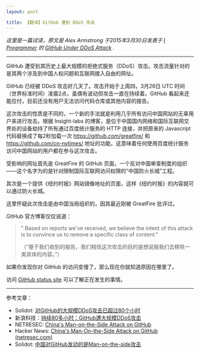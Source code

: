 ```yaml
---
layout: post

title: 【翻译】GitHub 遭到 DDoS 攻击
---
```

*这里是一篇试译，原文是 Alex Armstrong 于2015年3月30日发表于 [I Programmer](http://www.i-programmer.info) 的 [GitHub Under DDoS Attack](http://www.i-programmer.info/news/149-security/8440-github-under-ddos-attack-.html) .*

***

GitHub 遭受到其历史上最大规模的拒绝式服务（DDoS）攻击。攻击流量针对的是其两个涉及到中国人权问题和互联网接入自由的网址。

GitHub 已经被 DDoS 攻击好几天了。攻击开始于上周四，3月26日 UTC 时间（世界标准时间）凌晨2点，虽偶有波动但攻击一直在持续着。GitHub 看起来还能应付，目前还没有用户无法访问代码仓库或其他内容的报告。

这次攻击的性质是不同的，一个新的手法就是利用几乎所有访问中国网站的无辜用户来进行攻击。根据 Insight-labs 的博客，是位于中国国内网络和国际互联网交界处的设备劫持了所有通过百度统计服务的 HTTP 连接，并把原来的 Javascript 代码替换成了每2秒加载一次 https://github.com/greatfire/ 和 https://github.com/cn-nytimes/ 地址的功能。这意味着任何使用百度统计服务访问中国网站的用户都在参与这次攻击。

受影响的网址首先是 GreatFire 的 GitHub 页面，一个反对中国审查制度的组织——这个名字为的是针对限制国际互联网访问权限的“中国防火长城”工程。

其次是一个提供《纽约时报》网站镜像地址的页面，这样《纽约时报》的内容就可以通过防火长城。

这里怀疑此次攻击是由中国当局组织的，因其最近刚被 GreatFire 批评过。

GitHub 官方博客仅仅说道：

> " Based on reports we've received, we believe the intent of this attack is to convince us to remove a specific class of content."
>
> （“基于我们收到的报告，我们相信这次攻击的目的是想说服我们去移除一类具体的内容。”）

如果你发现你对 GitHub 的访问变慢了，那么现在你就知道原因在哪里了。

访问 [GitHub status site](https://status.github.com/) 可以了解正在发生的事情。

***

参考文章：

+ Solidot: [对GitHub的大规模DDoS攻击已超过80个小时](http://www.solidot.org/story?sid=43506)
+ 新浪科技：[持续80多小时：GitHub遭大规模DDoS攻击](http://tech.sina.com.cn/s/2015-03-31/074110022397.shtml)
+ NETRESEC: [China's Man-on-the-Side Attack on GitHub](http://www.netresec.com/?page=Blog&month=2015-03&post=China%27s-Man-on-the-Side-Attack-on-GitHub)
+ Hacker News: [China's Man-On-the-Side Attack on GitHub (netresec.com)](https://news.ycombinator.com/item?id=9293849)
+ Solidot: [中国对GitHub发动的是Man-on-the-side攻击](http://www.solidot.org/story?sid=43530)
